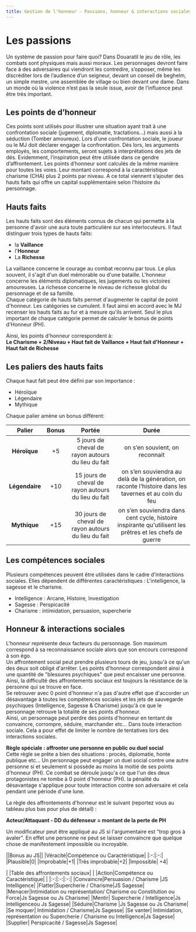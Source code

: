 ```yaml
---
title: Gestion de l'honneur - Passions, honneur & interactions sociales
---
```

# Les passions

Un système de passion pour faire quoi? Dans Douaratil le jeu de rôle, les combats sont physiques mais aussi moraux. Les personnages devront faire face à des adversaires qui viendront les contredire, s’opposer, même les discréditer lors de l’audience d’un seigneur, devant un conseil de beghelm, un simple mestre, une assemblée de village ou bien devant une dame. Dans un monde où la violence n’est pas la seule issue, avoir de l’influence peut être très important.

## Les points de d’honneur
Ces points sont utilisés pour illustrer une situation ayant trait à une confrontation sociale (jugement, diplomatie, tractations...) mais aussi à la séduction (Tomber amoureux).
Lors d’une confrontation sociale, le joueur ou le MJ doit déclarer engager la confrontation. Dés lors, les arguments employés, les comportements, seront sujets à interprétations des jets de dés. Evidemment, l’inspiration peut être utilisée dans ce gendre d’affrontement.
Les points d’honneur sont calculés de la même manière pour toutes les voies. Leur montant correspond à la caractéristique charisme (CHA) plus 2 points par niveau. A ce total viennent s’ajouter des hauts faits qui offre un capital supplémentaire selon l’histoire du personnage.

## Hauts faits
Les hauts faits sont des éléments connus de chacun qui permette à la personne d'avoir une aura toute particulière sur ses interlocuteurs. Il faut distinguer trois types de hauts faits:  
- la **Vaillance**
- l'**Honneur**
- La **Richesse**

La vaillance concerne le courage au combat reconnu par tous. Le plus souvent, il s'agit d'un duel mémorable ou d'une bataille. L'honneur concerne les éléments diplomatiques, les jugements ou les victoires amoureuses. La richesse concerne le niveau de richesse global du personnage et de sa famille.  
Chaque catégorie de hauts faits permet d'augmenter le capital de point d'honneur. Les catégories se cumulent. Il faut ainsi en accord avec le MJ recenser les hauts faits au fur et à mesure qu'ils arrivent. Seul le plus important de chaque catégorie permet de calculer le bonus de points d'Honneur (PH).

Ainsi, les points d'honneur correspondent à:  
**Le Charisme + 2/Niveau + Haut fait de Vaillance + Haut fait d'Honneur + Haut fait de Richesse**  

## Les paliers des hauts faits  
Chaque haut fait peut être défini par son importance :
- Héroïque  
- Légendaire
- Mythique

Chaque palier amène un bonus différent:  

|Palier|Bonus|Portée|Durée|
|:-:|:-:|:-:|:-:|
|**Héroïque**|+5 |5 jours de cheval de rayon autours du lieu du fait|on s’en souvient, on reconnait|
|**Légendaire**|+10|15 jours de cheval de rayon autours du lieu du fait|on s’en souviendra au delà de la génération, on raconte l'histoire dans les tavernes et au coin du feu|
|**Mythique**|+15|30 jours de cheval de rayon autours du lieu du fait|on s’en souviendra dans cent cycle, histoire inspirante qu'utilisent les prêtres et les chefs de guerre|

## Les compétences sociales
Plusieurs compétences peuvent être utilisées dans le cadre d'interactions sociales. Elles dépendent de différentes caractéristiques : L'intelligence, la sagesse et le charisme.

- Intelligence : Arcane, Histoire, Investigation
- Sagesse : Perspicacité
- Charisme : intimidation, persuasion, supercherie

## Honneur & interactions sociales
L'honneur représente deux facteurs du personnage. Son maximum correspond à sa reconnaissance sociale alors que son encours correspond à son égo.  
Un affrontement social peut prendre plusieurs tours de jeu, jusqu'à ce qu'un des deux soit obligé d'arrêter. Les points d'honneur correspondent ainsi à une quantité de "blessures psychiques" que peut encaisser une personne.  
Ainsi, la difficulté des affrontements sociaux est toujours la résistance de la personne qui se trouve en face.  
Se retrouver avec 0 point d'honneur n'a pas d'autre effet que d'accorder un désavantage à toutes les compétences sociales et les jets de sauvegarde psychiques (Intelligence, Sagesse & Charisme) jusqu'à ce que le personnage retrouve la totalité de ses points d'honneur.  
Ainsi, un personnage peut perdre des points d'honneur en tentant de convaincre, corrompre, séduire, marchander etc... Dans toute interaction sociale. Cela a pour effet de limiter le nombre de tentatives lors des interactions sociales.  

**Règle spéciale : affronter une personne en public ou duel social**  
Cette règle se prête a bien des situations : procès, diplomatie, honte publique etc... Un personnage peut engager un duel social contre une autre personne si et seulement si possède au moins la moitié de ses points d'honneur (PH). Ce combat se déroule jusqu'a ce que l'un des deux protagonistes ne tombe à 0 point d'honneur (PH). la pénalité du désavantage s'applique pour toute interaction contre son adversaire et cela pendant une période d'une lune.   

La règle des affrontements d'honneur est le suivant (reportez vous au tableau plus bas pour plus de détail) :  

**Acteur/Attaquant - DD du défenseur = montant de la perte de PH**  

Un modificateur peut être appliqué au JS si l'argumentaire est "trop gros à avaler". En effet une personne ne peut se laisser convaincre que quelque chose de manifestement impossible ou incroyable.


||Bonus au JS||
|Véracité|Compétence ou Caractéristique|
|:-:|:-:|
|Plausible|0|
|Improbable|+1|
|Très improbable|+2|
|Impossible| +4|


| |Table des affrontements sociaux| |
|Action|Compétence ou Caractéristique| |
|:-:|:-:|:-:|
|Convaincre|Persuasion / Charisme  |JS Intelligence|
|Flatter|Supercherie / Charisme|JS Sagesse|
|Menacer|Intimidation ou représentation/ Charisme ou Constitution ou Force|Js Sagesse ou Js Charisme|
|Mentir| Supercherie / Intelligence|Js Intelligenceou Js Sagesse|
|Séduire|Charisme |Js Sagesse ou Js Charisme|
|Se moquer| Intimidation / Charisme|Js Sagesse|
|Se vanter| Intimidation, représentation ou Supercherie / Charisme ou Intelligence|Js Sagesse|
|Supplier| Perspicacité / Sagesse|Js Sagesse|
